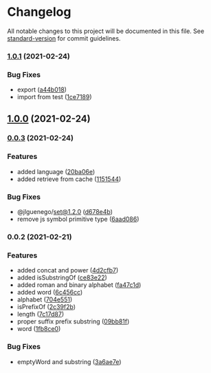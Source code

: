 # Changelog

All notable changes to this project will be documented in this file. See [standard-version](https://github.com/conventional-changelog/standard-version) for commit guidelines.

### [1.0.1](https://github.com/jlguenego/language/compare/v1.0.0...v1.0.1) (2021-02-24)


### Bug Fixes

* export ([a44b018](https://github.com/jlguenego/language/commit/a44b018ecee31f3db1e58461e0d6d6d87568e972))
* import from test ([1ce7189](https://github.com/jlguenego/language/commit/1ce7189542e406c44cfc8578386c84c0329e6ddf))

## [1.0.0](https://github.com/jlguenego/language/compare/v0.0.3...v1.0.0) (2021-02-24)

### [0.0.3](https://github.com/jlguenego/language/compare/v0.0.2...v0.0.3) (2021-02-24)


### Features

* added language ([20ba06e](https://github.com/jlguenego/language/commit/20ba06e64adb7fe9d44fb286df6cbb0a3a99ba6c))
* added retrieve from cache ([1151544](https://github.com/jlguenego/language/commit/1151544574da787ebbb5c5ad99a9d2c480cd6d3c))


### Bug Fixes

* @jlguenego/set@1.2.0 ([d678e4b](https://github.com/jlguenego/language/commit/d678e4bd27d341a1006bece80fcbef6735b23ca5))
* remove js symbol primitive type ([6aad086](https://github.com/jlguenego/language/commit/6aad0864f24492c5c776ad183fa66fe416caa125))

### 0.0.2 (2021-02-21)

### Features

- added concat and power ([4d2cfb7](https://github.com/jlguenego/language/commit/4d2cfb7aede783e9a5c9f3ea26955cbe9e94f5eb))
- added isSubstringOf ([ce83e22](https://github.com/jlguenego/language/commit/ce83e223717068b8ffcc438b9100230e71758ceb))
- added roman and binary alphabet ([fa47c1d](https://github.com/jlguenego/language/commit/fa47c1d2f5260c516a7ffdfe05de9fe6384ca156))
- added word ([6c456cc](https://github.com/jlguenego/language/commit/6c456ccfb1de2e5ee203850a6893f5e400907a58))
- alphabet ([704e551](https://github.com/jlguenego/language/commit/704e55120696453ca1d2cab745c1a28ad5fa5b3e))
- isPrefixOf ([2c39f2b](https://github.com/jlguenego/language/commit/2c39f2bf4a26e555fd95c64b8b6eae52fdcbf283))
- length ([7c17d87](https://github.com/jlguenego/language/commit/7c17d87662af011adfd1846ce109f33858be4169))
- proper suffix prefix substring ([09bb81f](https://github.com/jlguenego/language/commit/09bb81f609f45d00ec021ab98c4dea4e3259213d))
- word ([1fb8ce0](https://github.com/jlguenego/language/commit/1fb8ce03cbcab4e7f11bf93bcc3f3de4f2949c1d))

### Bug Fixes

- emptyWord and substring ([3a6ae7e](https://github.com/jlguenego/language/commit/3a6ae7e4ed52a1ad866e3d8940cbd44dba22a733))
